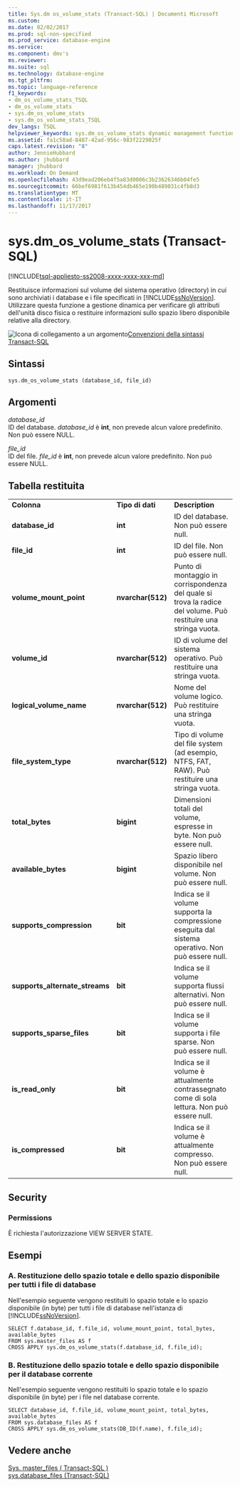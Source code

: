 ```yaml
---
title: Sys.dm os_volume_stats (Transact-SQL) | Documenti Microsoft
ms.custom: 
ms.date: 02/02/2017
ms.prod: sql-non-specified
ms.prod_service: database-engine
ms.service: 
ms.component: dmv's
ms.reviewer: 
ms.suite: sql
ms.technology: database-engine
ms.tgt_pltfrm: 
ms.topic: language-reference
f1_keywords:
- dm_os_volume_stats_TSQL
- dm_os_volume_stats
- sys.dm_os_volume_stats
- sys.dm_os_volume_stats_TSQL
dev_langs: TSQL
helpviewer_keywords: sys.dm_os_volume_stats dynamic management function
ms.assetid: fa1c58ad-8487-42ad-956c-983f2229025f
caps.latest.revision: "8"
author: JennieHubbard
ms.author: jhubbard
manager: jhubbard
ms.workload: On Demand
ms.openlocfilehash: 43d9ead206eb4f5a83d0006c3b23626346b04fe5
ms.sourcegitcommit: 66bef6981f613b454db465e190b489031c4fb8d3
ms.translationtype: MT
ms.contentlocale: it-IT
ms.lasthandoff: 11/17/2017
---
```

# <a name="sysdmosvolumestats-transact-sql"></a>sys.dm_os_volume_stats (Transact-SQL)
[!INCLUDE[tsql-appliesto-ss2008-xxxx-xxxx-xxx-md](../../includes/tsql-appliesto-ss2008-xxxx-xxxx-xxx-md.md)]

  Restituisce informazioni sul volume del sistema operativo (directory) in cui sono archiviati i database e i file specificati in [!INCLUDE[ssNoVersion](../../includes/ssnoversion-md.md)]. Utilizzare questa funzione a gestione dinamica per verificare gli attributi dell'unità disco fisica o restituire informazioni sullo spazio libero disponibile relative alla directory.  
  
 ![Icona di collegamento a un argomento](../../database-engine/configure-windows/media/topic-link.gif "Icona di collegamento a un argomento")[Convenzioni della sintassi Transact-SQL](../../t-sql/language-elements/transact-sql-syntax-conventions-transact-sql.md)  
  
## <a name="syntax"></a>Sintassi  
  
```  
sys.dm_os_volume_stats (database_id, file_id)  
```  
  
##  <a name="Arguments"></a> Argomenti  
 *database_id*  
 ID del database. *database_id* è **int**, non prevede alcun valore predefinito. Non può essere NULL.  
  
 *file_id*  
 ID del file. *file_id* è **int**, non prevede alcun valore predefinito. Non può essere NULL.  
  
## <a name="table-returned"></a>Tabella restituita  
  
||||  
|-|-|-|  
|**Colonna**|**Tipo di dati**|**Description**|  
|**database_id**|**int**|ID del database. Non può essere null.|  
|**file_id**|**int**|ID del file. Non può essere null.|  
|**volume_mount_point**|**nvarchar(512)**|Punto di montaggio in corrispondenza del quale si trova la radice del volume. Può restituire una stringa vuota.|  
|**volume_id**|**nvarchar(512)**|ID di volume del sistema operativo. Può restituire una stringa vuota.|  
|**logical_volume_name**|**nvarchar(512)**|Nome del volume logico. Può restituire una stringa vuota.|  
|**file_system_type**|**nvarchar(512)**|Tipo di volume del file system (ad esempio, NTFS, FAT, RAW). Può restituire una stringa vuota.|  
|**total_bytes**|**bigint**|Dimensioni totali del volume, espresse in byte. Non può essere null.|  
|**available_bytes**|**bigint**|Spazio libero disponibile nel volume. Non può essere null.|  
|**supports_compression**|**bit**|Indica se il volume supporta la compressione eseguita dal sistema operativo. Non può essere null.|  
|**supports_alternate_streams**|**bit**|Indica se il volume supporta flussi alternativi. Non può essere null.|  
|**supports_sparse_files**|**bit**|Indica se il volume supporta i file sparse.  Non può essere null.|  
|**is_read_only**|**bit**|Indica se il volume è attualmente contrassegnato come di sola lettura. Non può essere null.|  
|**is_compressed**|**bit**|Indica se il volume è attualmente compresso. Non può essere null.|  
  
## <a name="security"></a>Security  
  
### <a name="permissions"></a>Permissions  
 È richiesta l'autorizzazione VIEW SERVER STATE.  
  
## <a name="examples"></a>Esempi  
  
### <a name="a-return-total-space-and-available-space-for-all-database-files"></a>A. Restituzione dello spazio totale e dello spazio disponibile per tutti i file di database  
 Nell'esempio seguente vengono restituiti lo spazio totale e lo spazio disponibile (in byte) per tutti i file di database nell'istanza di [!INCLUDE[ssNoVersion](../../includes/ssnoversion-md.md)].  
  
```  
SELECT f.database_id, f.file_id, volume_mount_point, total_bytes, available_bytes  
FROM sys.master_files AS f  
CROSS APPLY sys.dm_os_volume_stats(f.database_id, f.file_id);  
```  
  
### <a name="b-return-total-space-and-available-space-for-the-current-database"></a>B. Restituzione dello spazio totale e dello spazio disponibile per il database corrente  
 Nell'esempio seguente vengono restituiti lo spazio totale e lo spazio disponibile (in byte) per i file nel database corrente.  
  
```  
SELECT database_id, f.file_id, volume_mount_point, total_bytes, available_bytes  
FROM sys.database_files AS f  
CROSS APPLY sys.dm_os_volume_stats(DB_ID(f.name), f.file_id);  
```  
  
## <a name="see-also"></a>Vedere anche  
 [Sys. master_files &#40; Transact-SQL &#41;](../../relational-databases/system-catalog-views/sys-master-files-transact-sql.md)   
 [sys.database_files &#40;Transact-SQL&#41;](../../relational-databases/system-catalog-views/sys-database-files-transact-sql.md)  
  
  
